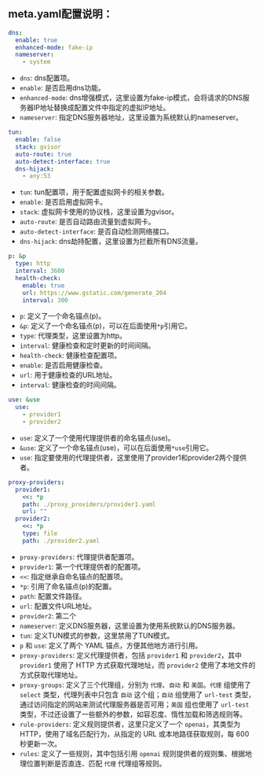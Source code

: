 ## meta.yaml配置说明：

```yaml
dns:
  enable: true
  enhanced-mode: fake-ip
  nameserver:
    - system
```
- `dns`: dns配置项。
- `enable`: 是否启用dns功能。
- `enhanced-mode`: dns增强模式，这里设置为fake-ip模式，会将请求的DNS服务器IP地址替换成配置文件中指定的虚拟IP地址。
- `nameserver`: 指定DNS服务器地址，这里设置为系统默认的nameserver。

```yaml
tun:
  enable: false
  stack: gvisor
  auto-route: true
  auto-detect-interface: true
  dns-hijack:
    - any:53
```
- `tun`: tun配置项，用于配置虚拟网卡的相关参数。
- `enable`: 是否启用虚拟网卡。
- `stack`: 虚拟网卡使用的协议栈，这里设置为gvisor。
- `auto-route`: 是否自动路由流量到虚拟网卡。
- `auto-detect-interface`: 是否自动检测网络接口。
- `dns-hijack`: dns劫持配置，这里设置为拦截所有DNS流量。

```yaml
p: &p
  type: http
  interval: 3600
  health-check:
    enable: true
    url: https://www.gstatic.com/generate_204
    interval: 300
```
- `p`: 定义了一个命名锚点(p)。
- `&p`: 定义了一个命名锚点(p)，可以在后面使用`*p`引用它。
- `type`: 代理类型，这里设置为http。
- `interval`: 健康检查和定时更新的时间间隔。
- `health-check`: 健康检查配置项。
- `enable`: 是否启用健康检查。
- `url`: 用于健康检查的URL地址。
- `interval`: 健康检查的时间间隔。

```yaml
use: &use
  use: 
    - provider1
    - provider2
```
- `use`: 定义了一个使用代理提供者的命名锚点(use)。
- `&use`: 定义了一个命名锚点(use)，可以在后面使用`*use`引用它。
- `use`: 指定要使用的代理提供者，这里使用了provider1和provider2两个提供者。

```yaml
proxy-providers:
  provider1: 
    <<: *p
    path: ./proxy_providers/provider1.yaml
    url: ""
  provider2: 
    <<: *p
    type: file
    path: ./provider2.yaml
```
- `proxy-providers`: 代理提供者配置项。
- `provider1`: 第一个代理提供者的配置项。
- `<<`: 指定继承自命名锚点的配置项。
- `*p`: 引用了命名锚点(p)的配置。
- `path`: 配置文件路径。
- `url`: 配置文件URL地址。
- `provider2`: 第二个
- `nameserver`: 定义DNS服务器，这里设置为使用系统默认的DNS服务器。
- `tun`: 定义TUN模式的参数，这里禁用了TUN模式。
- `p` 和 `use`: 定义了两个 YAML 锚点，方便其他地方进行引用。
- `proxy-providers`: 定义代理提供者，包括 `provider1` 和 `provider2`，其中 `provider1` 使用了 HTTP 方式获取代理地址，而 `provider2` 使用了本地文件的方式获取代理地址。
- `proxy-groups`: 定义了三个代理组，分别为 `代理`、`自动` 和 `美国`。`代理` 组使用了 `select` 类型，代理列表中只包含 `自动` 这个组；`自动` 组使用了 `url-test` 类型，通过访问指定的网站来测试代理服务器是否可用；`美国` 组也使用了 `url-test` 类型，不过还设置了一些额外的参数，如容忍度、惰性加载和筛选规则等。
- `rule-providers`: 定义规则提供者，这里只定义了一个 `openai`，其类型为 HTTP，使用了域名匹配行为，从指定的 URL 或本地路径获取规则，每 600 秒更新一次。
- `rules`: 定义了一些规则，其中包括引用 `openai` 规则提供者的规则集、根据地理位置判断是否直连、匹配 `代理` 代理组等规则。
